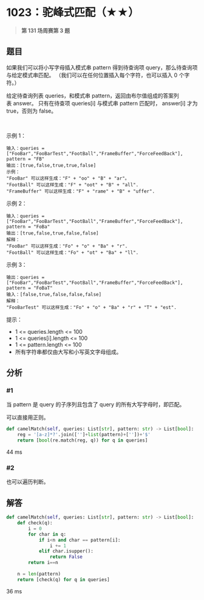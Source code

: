 # 1023：驼峰式匹配（★★）



> **第 131 场周赛第 3 题**

## 题目

如果我们可以将小写字母插入模式串 pattern 得到待查询项 query，那么待查询项与给定模式串匹配。
（我们可以在任何位置插入每个字符，也可以插入 0 个字符。）

给定待查询列表 queries，和模式串 pattern，返回由布尔值组成的答案列表 answer。
只有在待查项 queries[i] 与模式串 pattern 匹配时， answer[i] 才为 true，否则为 false。

 

示例 1：

    输入：queries = ["FooBar","FooBarTest","FootBall","FrameBuffer","ForceFeedBack"], pattern = "FB"
    输出：[true,false,true,true,false]
    示例：
    "FooBar" 可以这样生成："F" + "oo" + "B" + "ar"。
    "FootBall" 可以这样生成："F" + "oot" + "B" + "all".
    "FrameBuffer" 可以这样生成："F" + "rame" + "B" + "uffer".
示例 2：

    输入：queries = ["FooBar","FooBarTest","FootBall","FrameBuffer","ForceFeedBack"], pattern = "FoBa"
    输出：[true,false,true,false,false]
    解释：
    "FooBar" 可以这样生成："Fo" + "o" + "Ba" + "r".
    "FootBall" 可以这样生成："Fo" + "ot" + "Ba" + "ll".
示例 3：

    输出：queries = ["FooBar","FooBarTest","FootBall","FrameBuffer","ForceFeedBack"], pattern = "FoBaT"
    输入：[false,true,false,false,false]
    解释： 
    "FooBarTest" 可以这样生成："Fo" + "o" + "Ba" + "r" + "T" + "est".

提示：
- 1 <= queries.length <= 100
- 1 <= queries[i].length <= 100
- 1 <= pattern.length <= 100
- 所有字符串都仅由大写和小写英文字母组成。


## 分析

### #1

当 pattern 是 query 的子序列且包含了 query 的所有大写字母时，即匹配。

可以直接用正则。

```python
def camelMatch(self, queries: List[str], pattern: str) -> List[bool]:
    reg = '[a-z]*?'.join(['']+list(pattern)+[''])+'$'
    return [bool(re.match(reg, q)) for q in queries]
```
44 ms

### #2

也可以遍历判断。

## 解答

```python
def camelMatch(self, queries: List[str], pattern: str) -> List[bool]:
    def check(q):
        i = 0
        for char in q:
            if i<n and char == pattern[i]:
                i += 1
            elif char.isupper():
                return False
        return i==n
    
    n = len(pattern)
    return [check(q) for q in queries]
```
36 ms
